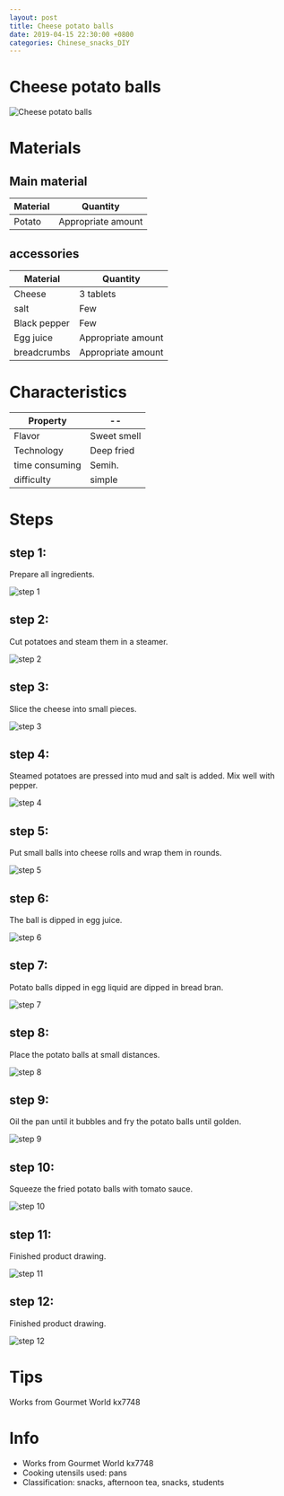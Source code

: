 ```yaml
---
layout: post
title: Cheese potato balls
date: 2019-04-15 22:30:00 +0800
categories: Chinese_snacks_DIY
---
```


# Cheese potato balls

![Cheese potato balls]({{site.baseurl}}/img/401795/401795.jpg)

# Materials


## Main material

Material|Quantity
--|--
Potato|Appropriate amount

## accessories

Material|Quantity
--|--
Cheese|3 tablets
salt|Few
Black pepper|Few
Egg juice|Appropriate amount
breadcrumbs|Appropriate amount

# Characteristics

Property|--
--|--
Flavor|Sweet smell
Technology|Deep fried
time consuming|Semih.
difficulty|simple

# Steps

## step 1:

Prepare all ingredients.

![step 1]({{site.baseurl}}/img/401795/1.jpg)

## step 2:

Cut potatoes and steam them in a steamer.

![step 2]({{site.baseurl}}/img/401795/2.jpg)

## step 3:

Slice the cheese into small pieces.

![step 3]({{site.baseurl}}/img/401795/3.jpg)

## step 4:

Steamed potatoes are pressed into mud and salt is added. Mix well with pepper.

![step 4]({{site.baseurl}}/img/401795/4.jpg)

## step 5:

Put small balls into cheese rolls and wrap them in rounds.

![step 5]({{site.baseurl}}/img/401795/5.jpg)

## step 6:

The ball is dipped in egg juice.

![step 6]({{site.baseurl}}/img/401795/6.jpg)

## step 7:

Potato balls dipped in egg liquid are dipped in bread bran.

![step 7]({{site.baseurl}}/img/401795/7.jpg)

## step 8:

Place the potato balls at small distances.

![step 8]({{site.baseurl}}/img/401795/8.jpg)

## step 9:

Oil the pan until it bubbles and fry the potato balls until golden.

![step 9]({{site.baseurl}}/img/401795/9.jpg)

## step 10:

Squeeze the fried potato balls with tomato sauce.

![step 10]({{site.baseurl}}/img/401795/10.jpg)

## step 11:

Finished product drawing.

![step 11]({{site.baseurl}}/img/401795/11.jpg)

## step 12:

Finished product drawing.

![step 12]({{site.baseurl}}/img/401795/12.jpg)

# Tips

Works from Gourmet World kx7748

# Info

- Works from Gourmet World kx7748
- Cooking utensils used: pans
- Classification: snacks, afternoon tea, snacks, students